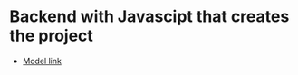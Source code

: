 # Backend with Javascipt that creates the project 
- [Model link](https://app.eraser.io/workspace/YtPqZ1VogxGy1jzIDkzj)